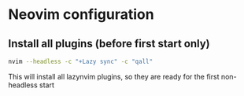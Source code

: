 # Neovim configuration

## Install all plugins (before first start only)

```bash
nvim --headless -c "+Lazy sync" -c "qall"
```

This will install all lazynvim plugins, so they are ready for the first non-headless start
